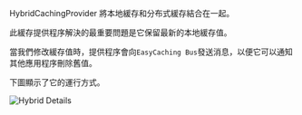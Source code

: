 HybridCachingProvider 將本地緩存和分布式緩存結合在一起。

此緩存提供程序解決的最重要問題是它保留最新的本地緩存值。

當我們修改緩存值時，提供程序會向`EasyCaching Bus`發送消息，以便它可以通知其他應用程序刪除舊值。

下圖顯示了它的運行方式。

![Hybrid Details](/articles/projects/easycaching/assets/hybrid_details.png)